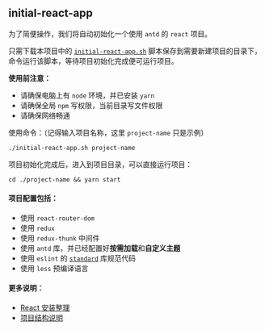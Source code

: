 ## initial-react-app

为了简便操作，我们将自动初始化一个使用 `antd` 的 `react` 项目。

只需下载本项目中的 [`initial-react-app.sh`](https://github.com/womkim/initial-react-app/archive/master.zip) 脚本保存到需要新建项目的目录下，命令运行该脚本，等待项目初始化完成便可运行项目。

**使用前注意：**
- 请确保电脑上有 `node` 环境，并已安装 `yarn`
- 请确保全局 `npm` 写权限，当前目录写文件权限
- 请确保网络畅通

使用命令：（记得输入项目名称，这里 `project-name` 只是示例）

```sh
./initial-react-app.sh project-name
```

项目初始化完成后，进入到项目目录，可以直接运行项目：

```
cd ./project-name && yarn start
```


#### 项目配置包括：
- 使用 `react-router-dom`
- 使用 `redux`
- 使用 `redux-thunk` 中间件
- 使用 `antd` 库，并已经配置好**按需加载**和**自定义主题**
- 使用 `eslint` 的 [`standard`](https://github.com/feross/standard/blob/master/RULES.md#javascript-standard-style) 库规范代码
- 使用 `less` 预编译语言

#### 更多说明：
- [React 安装整理](./install.md)
- [项目结构说明](./project.md)
